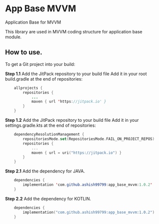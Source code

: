 # App Base MVVM
Application Base for MVVM

This library are used in MVVM coding structure for application base module.

## How to use.
To get a Git project into your build:

<b>Step 1.1</b> Add the JitPack repository to your build file
Add it in your root build.gradle at the end of repositories:

```java
	allprojects {
		repositories {
			...
			maven { url 'https://jitpack.io' }
		}
	}
```

<b>Step 1.2</b> Add the JitPack repository to your build file
Add it in your settings.gradle.kts at the end of repositories:

```kotlin
    dependencyResolutionManagement {
        repositoriesMode.set(RepositoriesMode.FAIL_ON_PROJECT_REPOS)
        repositories {
            ...
            maven { url = uri("https://jitpack.io") }
        }
    }
```

<b>Step 2.1</b> Add the dependency for JAVA.

```java
	dependencies {
        implementation 'com.github.ashish99799:app_base_mvvm:1.0.2'
    }
```

<b>Step 2.2</b> Add the dependency for KOTLIN.

```kotlin
	dependencies {
        implementation("com.github.ashish99799:app_base_mvvm:1.0.2")
	}
```
